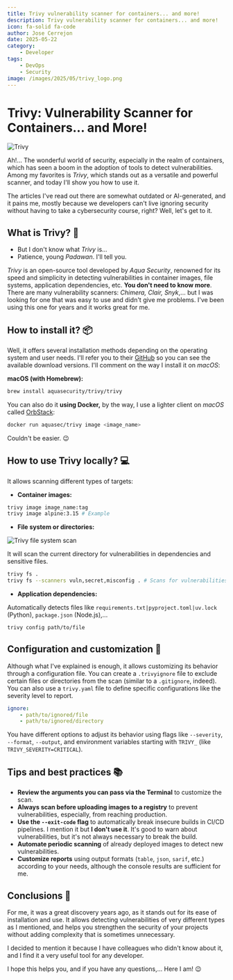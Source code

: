 ```yaml
---
title: Trivy vulnerability scanner for containers... and more!
description: Trivy vulnerability scanner for containers... and more!
icon: fa-solid fa-code
author: Jose Cerrejon
date: 2025-05-22
category:
    - Developer
tags:
    - DevOps
    - Security
image: /images/2025/05/trivy_logo.png
---
```


# Trivy: Vulnerability Scanner for Containers... and More!

![Trivy](/images/2025/05/trivy_logo.png "Trivy Logo")

Ah!... The wonderful world of security, especially in the realm of containers, which has seen a boom in the adoption of tools to detect vulnerabilities. Among my favorites is _Trivy_, which stands out as a versatile and powerful scanner, and today I'll show you how to use it.

The articles I've read out there are somewhat outdated or AI-generated, and it pains me, mostly because we developers can't live ignoring security without having to take a cybersecurity course, right? Well, let's get to it.

## What is Trivy? 🤷

-   But I don't know what _Trivy_ is...
-   Patience, young _Padawan_. I'll tell you.

_Trivy_ is an open-source tool developed by _Aqua Security_, renowned for its speed and simplicity in detecting vulnerabilities in container images, file systems, application dependencies, etc. **You don't need to know more**. There are many vulnerability scanners: _Chimera, Clair, Snyk_,... but I was looking for one that was easy to use and didn't give me problems. I've been using this one for years and it works great for me.

## How to install it? 📦

Well, it offers several installation methods depending on the operating system and user needs. I'll refer you to their [GitHub](https://github.com/aquasecurity/trivy/releases) so you can see the available download versions. I'll comment on the way I install it on _macOS_:

**macOS (with Homebrew):**

```sh
brew install aquasecurity/trivy/trivy
```

You can also do it **using Docker,** by the way, I use a lighter client on _macOS_ called [OrbStack](https://orbstack.dev):

```sh
docker run aquasec/trivy image <image_name>
```

Couldn't be easier. 😉

## How to use Trivy locally? 💻

It allows scanning different types of targets:

-   **Container images:**

```sh
trivy image image_name:tag
trivy image alpine:3.15 # Example
```

-   **File system or directories:**

![Trivy file system scan](/images/2025/05/trivy_fs.png "Trivy file system scan")

It will scan the current directory for vulnerabilities in dependencies and sensitive files.

```sh
trivy fs .
trivy fs --scanners vuln,secret,misconfig . # Scans for vulnerabilities, secrets, and misconfigurations
```

-   **Application dependencies:**

Automatically detects files like `requirements.txt|pyproject.toml|uv.lock` (Python), `package.json` (Node.js),...

```sh
trivy config path/to/file
```

## Configuration and customization 🔧

Although what I've explained is enough, it allows customizing its behavior through a configuration file. You can create a `.trivyignore` file to exclude certain files or directories from the scan (similar to a `.gitignore`, indeed). You can also use a `trivy.yaml` file to define specific configurations like the severity level to report.

```yaml
ignore:
    - path/to/ignored/file
    - path/to/ignored/directory
```

You have different options to adjust its behavior using flags like `--severity`, `--format`, `--output`, and environment variables starting with `TRIVY_` (like `TRIVY_SEVERITY=CRITICAL`).

## Tips and best practices 📚

-   **Review the arguments you can pass via the Terminal** to customize the scan.
-   **Always scan before uploading images to a registry** to prevent vulnerabilities, especially, from reaching production.
-   **Use the `--exit-code` flag** to automatically break insecure builds in CI/CD pipelines. I mention it but **I don't use it**. It's good to warn about vulnerabilities, but it's not always necessary to break the build.
-   **Automate periodic scanning** of already deployed images to detect new vulnerabilities.
-   **Customize reports** using output formats (`table`, `json`, `sarif`, etc.) according to your needs, although the console results are sufficient for me.

## Conclusions 📝

For me, it was a great discovery years ago, as it stands out for its ease of installation and use. It allows detecting vulnerabilities of very different types as I mentioned, and helps you strengthen the security of your projects without adding complexity that is sometimes unnecessary.

I decided to mention it because I have colleagues who didn't know about it, and I find it a very useful tool for any developer.

I hope this helps you, and if you have any questions,... Here I am! 😉
